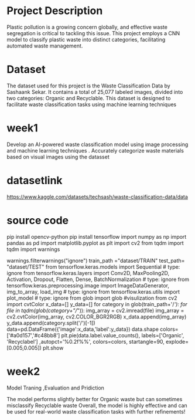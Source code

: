 # Project Description
Plastic pollution is a growing concern globally, and effective waste segregation is critical to tackling this issue. This project employs a CNN model to classify plastic waste into distinct categories, facilitating automated waste management.
# Dataset
The dataset used for this project is the Waste Classification Data by Sashaank Sekar. It contains a total of 25,077 labeled images, divided into two categories: Organic and Recyclable. This dataset is designed to facilitate waste classification tasks using machine learning techniques
# week1
Develop an AI-powered waste ﻿classification model using image processing and machine learning techniques . Accurately categorize waste materials based on visual images using the datasset
# datasetlink
https://www.kaggle.com/datasets/techsash/waste-classification-data/data

# source code
pip install opencv-python
pip install tensorflow
import numpy as np
import pandas as pd
import matplotlib.pyplot as plt
import cv2
from tqdm import tqdm
import warnings

warnings.filterwarnings("ignore")
train_path ="dataset/TRAIN"
test_path= "dataset/TEST"
from tensorflow.keras.models import Sequential # type: ignore
from tensorflow.keras.layers import Conv2D, MaxPooling2D, Activation, Dropout, Flatten, Dense, BatchNormalization # type: ignore
from tensorflow.keras.preprocessing.image import ImageDataGenerator, img_to_array, load_img # type: ignore
from tensorflow.keras.utils import plot_model # type: ignore
from glob import glob
#visulization
from cv2 import cvtColor
x_data=[]
y_data=[]
for category in glob(train_path+'/*'):
    for file in tqdm(glob(category+"/*")):
        img_array = cv2.imread(file)
        img_array = cv2.cvtColor(img_array, cv2.COLOR_BGR2RGB)
        x_data.append(img_array)
        y_data.append(category.split('/')[-1])
data=pd.DataFrame({'image':x_data,'label':y_data})
data.shape
colors=['#a0d157','#c48bb8']
plt.pie(data.label.value_counts(), labels=['Organic', 'Recyclabel'] ,autopct='%0.2f%%', colors=colors, startangle=90, explode=[0.005,0.005])
plt.show

#  week2
 Model Traning ,Evaluation and Pridiction

 The model performs slightly better for Organic waste but can sometimes misclassify Recyclable waste Overall, the model is highly effective and can be used for real-world waste classification tasks with further refinements!
